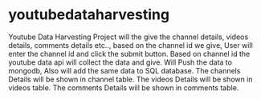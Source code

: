 # youtubedataharvesting
Youtube Data Harvesting Project will the give the channel details, videos details, comments details etc.., based on the channel id we give, 
User will enter the channel id and click the submit button.
Based on channel id the youtube data api will collect the data and give.
Will Push the data to mongodb,
Also will add the same data to SQL database.
The channels Details will be shown in channel table.
The videos Details will be shown in videos table.
The comments Details will be shown in comments table.
